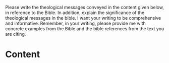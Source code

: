 Please write the theological messages conveyed in the content given below, in reference to the Bible.
In addition, explain the significance of the theological messages in the bible.
I want your writing to be comprehensive and informative.
Remember, in your writing, please provide me with concrete examples from the Bible and the bible references from the text you are citing.

# Content

